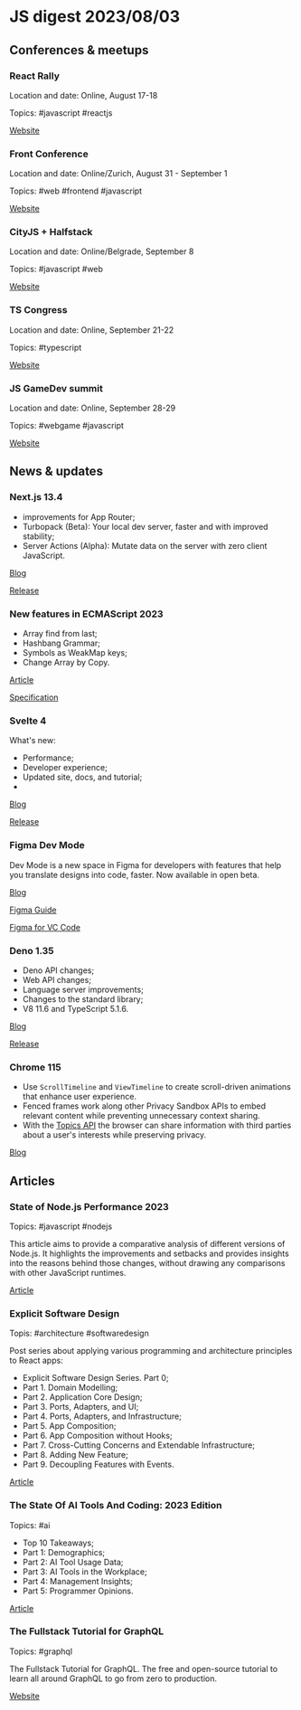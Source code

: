 # JS digest 2023/08/03

## Conferences & meetups

### React Rally

Location and date: Online, August 17-18

Topics: #javascript #reactjs

[Website](https://www.reactrally.com/)

### Front Conference

Location and date: Online/Zurich, August 31 - September 1

Topics: #web #frontend #javascript

[Website](https://frontconference.com/)

### CityJS + Halfstack

Location and date: Online/Belgrade, September 8

Topics: #javascript #web

[Website](https://belgrade.cityjsconf.org/)

### TS Congress

Location and date: Online, September 21-22

Topics: #typescript

[Website](https://typescriptcongress.com/)

### JS GameDev summit

Location and date: Online, September 28-29

Topics: #webgame #javascript

[Website](https://jsgamedev.com/)

## News & updates

### Next.js 13.4

- improvements for App Router;
- Turbopack (Beta): Your local dev server, faster and with improved stability;
- Server Actions (Alpha): Mutate data on the server with zero client JavaScript.

[Blog](https://nextjs.org/blog/next-13-4)

[Release](https://github.com/vercel/next.js/releases/tag/v13.4.0)

### New features in ECMAScript 2023

- Array find from last;
- Hashbang Grammar;
- Symbols as WeakMap keys;
- Change Array by Copy.

[Article](https://pawelgrzybek.com/whats-new-in-ecmascript-2023/)

[Specification](https://www.ecma-international.org/wp-content/uploads/ECMA-262_14th_edition_june_2023.pdf)

### Svelte 4

What's new:
- Performance;
- Developer experience;
- Updated site, docs, and tutorial;
- 

[Blog](https://svelte.dev/blog/svelte-4)

[Release]([https://github.com/sveltejs/svelte/blob/master/packages/svelte/CHANGELOG.md#400](https://github.com/sveltejs/svelte/releases/tag/svelte%404.0.0))

### Figma Dev Mode

Dev Mode is a new space in Figma for developers with features that help you translate designs into code, faster. Now available in open beta.

[Blog](https://www.figma.com/blog/introducing-dev-mode/)

[Figma Guide](https://help.figma.com/hc/en-us/articles/15023124644247-Guide-to-Dev-Mode)

[Figma for VC Code](https://help.figma.com/hc/en-us/articles/15023121296151)

### Deno 1.35

- Deno API changes;
- Web API changes;
- Language server improvements;
- Changes to the standard library;
- V8 11.6 and TypeScript 5.1.6.

[Blog](https://deno.com/blog/v1.35#improvements-to-npm-and-node-compatibility)

[Release](https://github.com/denoland/deno/releases/tag/v1.35.0)

### Chrome 115

- Use `ScrollTimeline` and `ViewTimeline` to create scroll-driven animations that enhance user experience.
- Fenced frames work along other Privacy Sandbox APIs to embed relevant content while preventing unnecessary context sharing.
- With the [Topics API](https://developer.chrome.com/docs/privacy-sandbox/topics/overview/) the browser can share information with third parties about a user's interests while preserving privacy.

[Blog](https://developer.chrome.com/blog/new-in-chrome-115/)

## Articles

### State of Node.js Performance 2023

Topics: #javascript #nodejs

This article aims to provide a comparative analysis of different versions of Node.js. It highlights the improvements and setbacks and provides insights into the reasons behind those changes, without drawing any comparisons with other JavaScript runtimes.

[Article](https://blog.rafaelgss.dev/state-of-nodejs-performance-2023)

### Explicit Software Design

Topis: #architecture #softwaredesign

Post series about applying various programming and architecture principles to React apps:
- Explicit Software Design Series. Part 0;
- Part 1. Domain Modelling;
- Part 2. Application Core Design;
- Part 3. Ports, Adapters, and UI;
- Part 4. Ports, Adapters, and Infrastructure;
- Part 5. App Composition;
- Part 6. App Composition without Hooks;
- Part 7. Cross-Cutting Concerns and Extendable Infrastructure;
- Part 8. Adding New Feature;
- Part 9. Decoupling Features with Events.

[Article](https://bespoyasov.me/blog/explicit-design-10/)

### The State Of AI Tools And Coding: 2023 Edition

Topics: #ai

- Top 10 Takeaways;
- Part 1: Demographics;
- Part 2: AI Tool Usage Data;
- Part 3: AI Tools in the Workplace;
- Part 4: Management Insights;
- Part 5: Programmer Opinions.

[Article](https://zerotomastery.io/blog/the-state-of-ai-tools-and-coding-2023-edition/)

### The Fullstack Tutorial for GraphQL

Topics: #graphql

The Fullstack Tutorial for GraphQL. The free and open-source tutorial to learn all around GraphQL to go from zero to production.

[Website](https://www.howtographql.com/)
